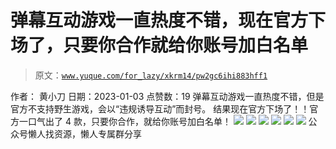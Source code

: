 # 弹幕互动游戏一直热度不错，现在官方下场了，只要你合作就给你账号加白名单

> 原文：[`www.yuque.com/for_lazy/xkrm14/pw2gc6ihi883hff1`](https://www.yuque.com/for_lazy/xkrm14/pw2gc6ihi883hff1)

<ne-p id="ub4047046" data-lake-id="ub4047046"><ne-text id="u922f4c6b">作者： 黄小刀</ne-text></ne-p> <ne-p id="u92a3d50f" data-lake-id="u92a3d50f"><ne-text id="u0fdd361a">日期：2023-01-03</ne-text></ne-p> <ne-p id="u1eb371d1" data-lake-id="u1eb371d1"><ne-text id="u4c95496d">点赞数：</ne-text><ne-text id="u5bc1aa51" ne-bold="true">19</ne-text></ne-p> <ne-hole id="u4874520b" data-lake-id="u4874520b"><ne-card data-card-name="hr" data-card-type="block" id="aYe3Z" data-event-boundary="card"><ne-p id="ued31e616" data-lake-id="ued31e616"><ne-text id="u8365cd49">弹幕互动游戏一直热度不错，但是官方不支持野生游戏，会以“违规诱导互动”而封号。</ne-text> <ne-text id="u7ee537a3">结果现在官方下场了！！官方一口气出了 4 款，只要你合作，就给你账号加白名单！</ne-text></ne-p> <ne-p id="u1f0d9637" data-lake-id="u1f0d9637"><ne-card data-card-name="image" data-card-type="inline" id="B2kJb" data-event-boundary="card">![](img/7ac222c463007b10255f25477b4eb5d0.png)</ne-card></ne-p> <ne-p id="u38bc5e6a" data-lake-id="u38bc5e6a"><ne-card data-card-name="image" data-card-type="inline" id="IHKvw" data-event-boundary="card">![](img/ffbbc46844fc64842365b82424c0bbb1.png)</ne-card></ne-p> <ne-p id="ub78cdf54" data-lake-id="ub78cdf54"><ne-card data-card-name="image" data-card-type="inline" id="kxp3k" data-event-boundary="card">![](img/a7682e2e65e0bd14d169ad09b672b1f0.png)</ne-card></ne-p> <ne-p id="ucdc745df" data-lake-id="ucdc745df"><ne-card data-card-name="image" data-card-type="inline" id="USQVh" data-event-boundary="card">![](img/f25b3a69b45fb00a32a07f3e61311aba.png)</ne-card></ne-p> <ne-p id="u9376fd92" data-lake-id="u9376fd92"><ne-card data-card-name="image" data-card-type="inline" id="N7MXj" data-event-boundary="card">![](img/14bc89020721d808d8d4e73dfd6e873e.png)</ne-card></ne-p> <ne-p id="u06b1ef01" data-lake-id="u06b1ef01"><ne-card data-card-name="image" data-card-type="inline" id="B418n" data-event-boundary="card">![](img/e932becf9fb5bbb1aeffe36636c304e7.png)</ne-card></ne-p> <ne-hole id="u2c0afcf1" data-lake-id="u2c0afcf1"><ne-card data-card-name="hr" data-card-type="block" id="gfknJ" data-event-boundary="card"><ne-p id="u615a6bd1" data-lake-id="u615a6bd1"><ne-text id="u705cd659">公众号懒人找资源，懒人专属群分享</ne-text></ne-p></ne-card></ne-hole></ne-card></ne-hole>